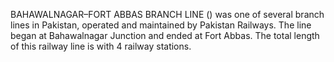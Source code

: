 BAHAWALNAGAR–FORT ABBAS BRANCH LINE () was one of several branch lines in Pakistan, operated and maintained by Pakistan Railways. The line began at Bahawalnagar Junction and ended at Fort Abbas. The total length of this railway line is with 4 railway stations.
